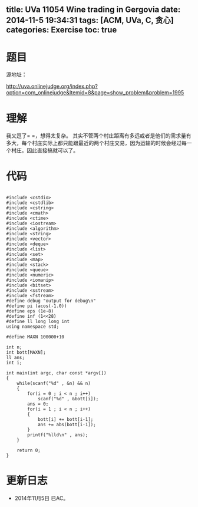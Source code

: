 title: UVa 11054 Wine trading in Gergovia
date: 2014-11-5 19:34:31
tags: [ACM, UVa, C, 贪心]
categories: Exercise
toc: true
---
# 题目
源地址：

http://uva.onlinejudge.org/index.php?option=com_onlinejudge&Itemid=8&page=show_problem&problem=1995

# 理解
我又逗了= =，想得太复杂。
其实不管两个村庄距离有多远或者是他们的需求量有多大，每个村庄实际上都只能跟最近的两个村庄交易，因为运输的时候会经过每一个村庄。因此直接搞就可以了。

<!-- more -->

# 代码

```

#include <cstdio>
#include <cstdlib>
#include <cstring>
#include <cmath>
#include <ctime>
#include <iostream>
#include <algorithm>
#include <string>
#include <vector>
#include <deque>
#include <list>
#include <set>
#include <map>
#include <stack>
#include <queue>
#include <numeric>
#include <iomanip>
#include <bitset>
#include <sstream>
#include <fstream>
#define debug "output for debug\n"
#define pi (acos(-1.0))
#define eps (1e-8)
#define inf (1<<28)
#define ll long long int
using namespace std;

#define MAXN 100000+10

int n;
int bott[MAXN];
ll ans;
int i;

int main(int argc, char const *argv[])
{
    while(scanf("%d" , &n) && n)
    {
        for(i = 0 ; i < n ; i++)
            scanf("%d" , &bott[i]);
        ans = 0;
        for(i = 1 ; i < n ; i++)
        {
            bott[i] += bott[i-1];
            ans += abs(bott[i-1]);
        }
        printf("%lld\n" , ans);
    }

    return 0;
}

```

# 更新日志
- 2014年11月5日 已AC。
